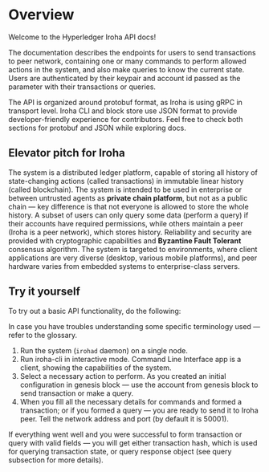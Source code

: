 # Overview

Welcome to the Hyperledger Iroha API docs!

The documentation describes the endpoints for users to send transactions to peer network, containing one or many commands to perform allowed actions in the system, and also make queries to know the current state. Users are authenticated by their keypair and account id passed as the parameter with their transactions or queries.

The API is organized around protobuf format, as Iroha is using gRPC in transport level. Iroha CLI and block store use JSON format to provide developer-friendly experience for contributors. Feel free to check both sections for protobuf and JSON while exploring docs.

## Elevator pitch for Iroha

The system is a distributed ledger platform, capable of storing all history of state-changing actions (called transactions) in immutable linear history (called blockchain). The system is intended to be used in enterprise or between untrusted agents as **private chain platform**, but not as a public chain — key difference is that not everyone is allowed to store the whole history. A subset of users can only query some data (perform a query) if their accounts have required permissions, while others maintain a peer (Iroha is a peer network), which stores history. Reliability and security are provided with cryptographic capabilities and **Byzantine Fault Tolerant** consensus algorithm. The system is targeted to environments, where client applications are very diverse (desktop, various mobile platforms), and peer hardware varies from embedded systems to enterprise-class servers.

## Try it yourself
 
To try out a basic API functionality, do the following:

<aside class="notice">
In case you have troubles understanding some specific terminology used — refer to the glossary.
</aside>

1. Run the system (`irohad` daemon) on a single node.
2. Run iroha-cli in interactive mode. Command Line Interface app is a client, showing the capabilities of the system.
3. Select a necessary action to perform. As you created an initial configuration in genesis block — use the account from genesis block to send transaction or make a query.
4. When you fill all the necessary details for commands and formed a transaction; or if you formed a query — you are ready to send it to Iroha peer. Tell the network address and port (by default it is 50001).

<aside class="success">
If everything went well and you were successful to form transaction or query with valid fields — you will get either transaction hash, which is used for querying transaction state, or query response object (see query subsection for more details).
</aside>
